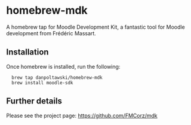 homebrew-mdk
============

A homebrew tap for Moodle Development Kit, a fantastic tool for Moodle development from Frédéric Massart. 

## Installation
Once homebrew is installed, run the following:

      brew tap danpoltawski/homebrew-mdk
      brew install moodle-sdk
      
## Further details 
Please see the project page:
https://github.com/FMCorz/mdk
